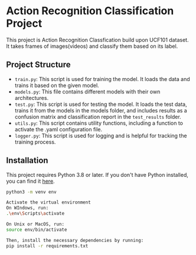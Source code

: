 # Action Recognition Classification Project
 This project is Action Recognition Classfication build upon UCF101 dataset. 
 It takes frames of images(videos) and classify them based on its label.

## Project Structure

- `train.py`: This script is used for training the model. It loads the data and trains it based on the given model.
- `models.py`: This file contains different models with their own architectures.
- `test.py`: This script is used for testing the model. It loads the test data, trains it from the models in the models folder, and includes results as a confusion matrix and classification report in the `test_results` folder.
- `utils.py`: This script contains utility functions, including a function to activate the .yaml configuration file.
- `logger.py`: This script is used for logging and is helpful for tracking the training process.

## Installation

This project requires Python 3.8 or later. If you don't have Python installed, you can find it [here](https://www.python.org/downloads/).

```bash
python3 -m venv env

Activate the virtual environment 
On WIndows, run:
.\env\Scripts\activate

On Unix or MacOS, run:
source env/bin/activate

Then, install the necessary dependencies by running:
pip install -r requirements.txt
```
